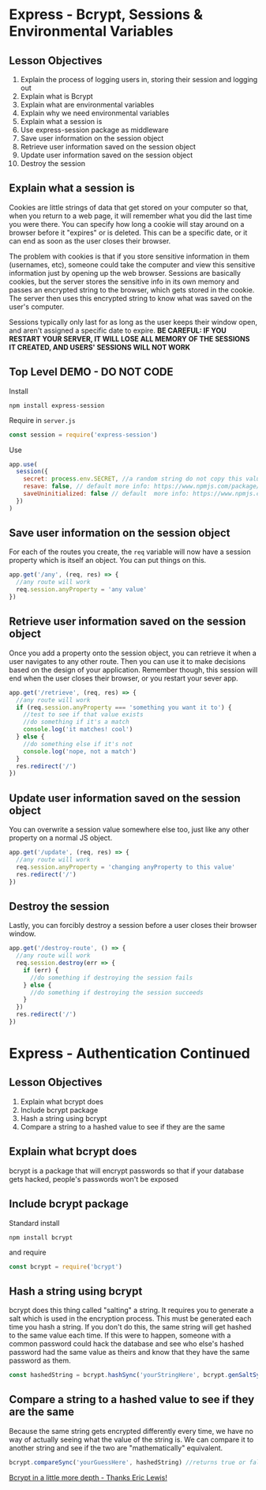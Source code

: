 # Express - Bcrypt, Sessions & Environmental Variables

## Lesson Objectives

1. Explain the process of logging users in, storing their session and logging out
1. Explain what is Bcrypt
1. Explain what are environmental variables
1. Explain why we need environmental variables
1. Explain what a session is
1. Use express-session package as middleware
1. Save user information on the session object
1. Retrieve user information saved on the session object
1. Update user information saved on the session object
1. Destroy the session

## Explain what a session is

Cookies are little strings of data that get stored on your computer so that, when you return to a web page, it will remember what you did the last time you were there. You can specify how long a cookie will stay around on a browser before it "expires" or is deleted. This can be a specific date, or it can end as soon as the user closes their browser.

The problem with cookies is that if you store sensitive information in them (usernames, etc), someone could take the computer and view this sensitive information just by opening up the web browser. Sessions are basically cookies, but the server stores the sensitive info in its own memory and passes an encrypted string to the browser, which gets stored in the cookie. The server then uses this encrypted string to know what was saved on the user's computer.

Sessions typically only last for as long as the user keeps their window open, and aren't assigned a specific date to expire. **BE CAREFUL: IF YOU RESTART YOUR SERVER, IT WILL LOSE ALL MEMORY OF THE SESSIONS IT CREATED, AND USERS' SESSIONS WILL NOT WORK**

## Top Level DEMO - DO NOT CODE

Install

```
npm install express-session
```

Require in `server.js`

```javascript
const session = require('express-session')
```

Use

```javascript
app.use(
  session({
    secret: process.env.SECRET, //a random string do not copy this value or your stuff will get hacked
    resave: false, // default more info: https://www.npmjs.com/package/express-session#resave
    saveUninitialized: false // default  more info: https://www.npmjs.com/package/express-session#resave
  })
)
```

## Save user information on the session object

For each of the routes you create, the `req` variable will now have a session property which is itself an object. You can put things on this.

```javascript
app.get('/any', (req, res) => {
  //any route will work
  req.session.anyProperty = 'any value'
})
```

## Retrieve user information saved on the session object

Once you add a property onto the session object, you can retrieve it when a user navigates to any other route. Then you can use it to make decisions based on the design of your application. Remember though, this session will end when the user closes their browser, or you restart your sever app.

```javascript
app.get('/retrieve', (req, res) => {
  //any route will work
  if (req.session.anyProperty === 'something you want it to') {
    //test to see if that value exists
    //do something if it's a match
    console.log('it matches! cool')
  } else {
    //do something else if it's not
    console.log('nope, not a match')
  }
  res.redirect('/')
})
```

## Update user information saved on the session object

You can overwrite a session value somewhere else too, just like any other property on a normal JS object.

```javascript
app.get('/update', (req, res) => {
  //any route will work
  req.session.anyProperty = 'changing anyProperty to this value'
  res.redirect('/')
})
```

## Destroy the session

Lastly, you can forcibly destroy a session before a user closes their browser window.

```javascript
app.get('/destroy-route', () => {
  //any route will work
  req.session.destroy(err => {
    if (err) {
      //do something if destroying the session fails
    } else {
      //do something if destroying the session succeeds
    }
  })
  res.redirect('/')
})
```

# Express - Authentication Continued

## Lesson Objectives

1. Explain what bcrypt does
1. Include bcrypt package
1. Hash a string using bcrypt
1. Compare a string to a hashed value to see if they are the same

## Explain what bcrypt does

bcrypt is a package that will encrypt passwords so that if your database gets hacked, people's passwords won't be exposed

## Include bcrypt package

Standard install

```
npm install bcrypt
```

and require

```javascript
const bcrypt = require('bcrypt')
```

## Hash a string using bcrypt

bcrypt does this thing called "salting" a string. It requires you to generate a salt which is used in the encryption process. This must be generated each time you hash a string. If you don't do this, the same string will get hashed to the same value each time. If this were to happen, someone with a common password could hack the database and see who else's hashed password had the same value as theirs and know that they have the same password as them.

```javascript
const hashedString = bcrypt.hashSync('yourStringHere', bcrypt.genSaltSync(10))
```

## Compare a string to a hashed value to see if they are the same

Because the same string gets encrypted differently every time, we have no way of actually seeing what the value of the string is. We can compare it to another string and see if the two are "mathematically" equivalent.

```javascript
bcrypt.compareSync('yourGuessHere', hashedString) //returns true or false
```

[Bcrypt in a little more depth - Thanks Eric Lewis!](https://www.dailycred.com/article/bcrypt-calculator)
